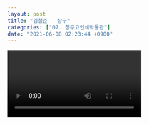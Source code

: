 ```yaml
---
layout: post
title: "김철준 - 장구"
categories: ["07. 청주고인쇄박물관"]
date: "2021-06-08 02:23:44 +0900"
---
```

<video class="post-video" controls>

    <source src='{{ "assets/videos/07. 청주고인쇄박물관/08.mp4" | relative_url }}'
            type="video/mp4">

    Sorry, your browser doesn't support embedded videos.
</video>
